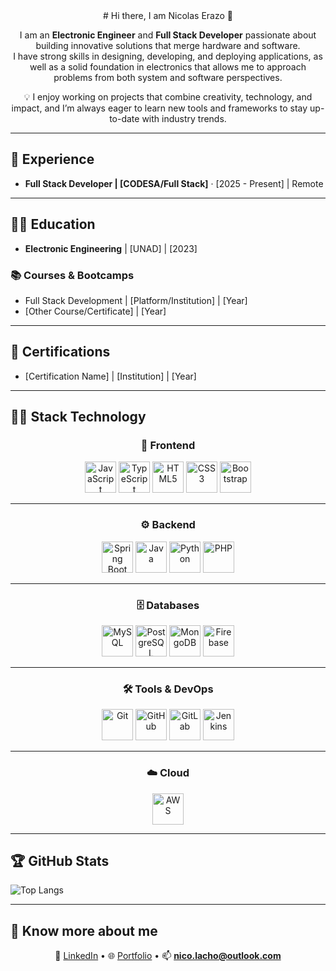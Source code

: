 <div align="center">
# Hi there, I am Nicolas Erazo 👋  
  
I am an **Electronic Engineer** and **Full Stack Developer** passionate about building innovative solutions that merge hardware and software.  
I have strong skills in designing, developing, and deploying applications, as well as a solid foundation in electronics that allows me to approach problems from both system and software perspectives.  

💡 I enjoy working on projects that combine creativity, technology, and impact, and I’m always eager to learn new tools and frameworks to stay up-to-date with industry trends.  

</div>

---

## 🔨 Experience  
- **Full Stack Developer | [CODESA/Full Stack]** · [2025 - Present] | Remote   

---

## 👨‍🎓 Education  
- **Electronic Engineering** | [UNAD] | [2023]  

### 📚 Courses & Bootcamps  
- Full Stack Development | [Platform/Institution] | [Year]  
- [Other Course/Certificate] | [Year]  

---

## 📜 Certifications  
- [Certification Name] | [Institution] | [Year]  

---

## 👨‍💻 Stack Technology  

<div align="center">

### 🎨 Frontend  
<img src="https://cdn.jsdelivr.net/gh/devicons/devicon/icons/javascript/javascript-original.svg" alt="JavaScript" width="50" height="50"/>
<img src="https://cdn.jsdelivr.net/gh/devicons/devicon/icons/typescript/typescript-original.svg" alt="TypeScript" width="50" height="50"/>
<img src="https://cdn.jsdelivr.net/gh/devicons/devicon/icons/html5/html5-original.svg" alt="HTML5" width="50" height="50"/>
<img src="https://cdn.jsdelivr.net/gh/devicons/devicon/icons/css3/css3-original.svg" alt="CSS3" width="50" height="50"/>
<img src="https://cdn.jsdelivr.net/gh/devicons/devicon/icons/bootstrap/bootstrap-original.svg" alt="Bootstrap" width="50" height="50"/>

---

### ⚙️ Backend  
<img src="https://cdn.jsdelivr.net/gh/devicons/devicon/icons/spring/spring-original.svg" alt="Spring Boot" width="50" height="50"/>
<img src="https://cdn.jsdelivr.net/gh/devicons/devicon/icons/java/java-original.svg" alt="Java" width="50" height="50"/>
<img src="https://cdn.jsdelivr.net/gh/devicons/devicon/icons/python/python-original.svg" alt="Python" width="50" height="50"/>
<img src="https://cdn.jsdelivr.net/gh/devicons/devicon/icons/php/php-original.svg" alt="PHP" width="50" height="50"/>


---

### 🗄️ Databases  
<img src="https://cdn.jsdelivr.net/gh/devicons/devicon/icons/mysql/mysql-original.svg" alt="MySQL" width="50" height="50"/>
<img src="https://cdn.jsdelivr.net/gh/devicons/devicon/icons/postgresql/postgresql-original.svg" alt="PostgreSQL" width="50" height="50"/>
<img src="https://cdn.jsdelivr.net/gh/devicons/devicon/icons/mongodb/mongodb-original.svg" alt="MongoDB" width="50" height="50"/>
<img src="https://cdn.jsdelivr.net/gh/devicons/devicon/icons/firebase/firebase-plain.svg" alt="Firebase" width="50" height="50"/>

---

### 🛠️ Tools & DevOps  
<img src="https://cdn.jsdelivr.net/gh/devicons/devicon/icons/git/git-original.svg" alt="Git" width="50" height="50"/>
<img src="https://cdn.jsdelivr.net/gh/devicons/devicon/icons/github/github-original.svg" alt="GitHub" width="50" height="50"/>
<img src="https://cdn.jsdelivr.net/gh/devicons/devicon/icons/gitlab/gitlab-original.svg" alt="GitLab" width="50" height="50"/>
<img src="https://cdn.jsdelivr.net/gh/devicons/devicon/icons/jenkins/jenkins-original.svg" alt="Jenkins" width="50" height="50"/>

---

### ☁️ Cloud  
<img src="https://cdn.jsdelivr.net/gh/devicons/devicon/icons/aws/aws-original.svg" alt="AWS" width="50" height="50"/>

</div>

---

## 🏆 GitHub Stats  

<!--![Nicolas's GitHub stats](https://github-readme-stats.vercel.app/api?username=nicolaserazo&show_icons=true&theme=radical)-->  

![Top Langs](https://github-readme-stats.vercel.app/api/top-langs/?username=nicolaserazo&layout=compact&theme=radical)  

---

## 🔗 Know more about me  

<div align="center">

💼 [LinkedIn](https://www.linkedin.com/in/nicolaserazo/) • 🌐 [Portfolio](https://nicopage.onrender.com/) • 📫 **nico.lacho@outlook.com**

</div>
